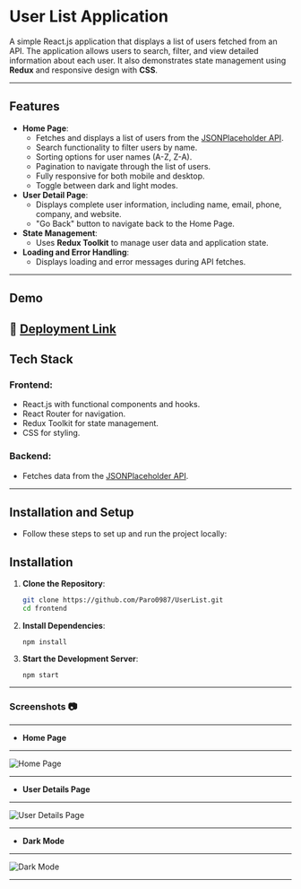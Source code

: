 # **User List Application**

A simple React.js application that displays a list of users fetched from an API. The application allows users to search, filter, and view detailed information about each user. It also demonstrates state management using **Redux** and responsive design with **CSS**.

---

## **Features**

- **Home Page**:
  - Fetches and displays a list of users from the [JSONPlaceholder API](https://jsonplaceholder.typicode.com/users).
  - Search functionality to filter users by name.
  - Sorting options for user names (A-Z, Z-A).
  - Pagination to navigate through the list of users.
  - Fully responsive for both mobile and desktop.
  - Toggle between dark and light modes.
- **User Detail Page**:
  - Displays complete user information, including name, email, phone, company, and website.
  - "Go Back" button to navigate back to the Home Page.
- **State Management**:
  - Uses **Redux Toolkit** to manage user data and application state.
- **Loading and Error Handling**:
  - Displays loading and error messages during API fetches.

---

## **Demo**

🚀 [Deployment Link](https://user-list-one-mu.vercel.app/)
---
## Tech Stack

### Frontend:
- React.js with functional components and hooks.
- React Router for navigation.
- Redux Toolkit for state management.
- CSS for styling.

### Backend:
- Fetches data from the [JSONPlaceholder API](https://jsonplaceholder.typicode.com/users).

---

## Installation and Setup
- Follow these steps to set up and run the project locally:
## **Installation**

1. **Clone the Repository**:
   ```bash
   git clone https://github.com/Paro0987/UserList.git
   cd frontend
2. **Install Dependencies**:
   ```
   npm install
4. **Start the Development Server**:
   ```
   npm start

  ---
### Screenshots :camera:

---
- **Home Page**
---
![Home Page](./Assets/Home%20Page.png)

---
- **User Details Page**
---
![User Details Page](./Assets/User%20Detail%20Page.png)

---

- **Dark Mode**

---
![Dark Mode](./Assets/Dark%20Mode.png)

---

